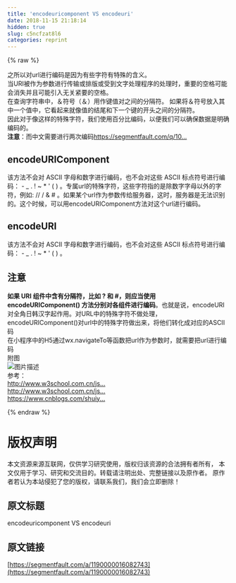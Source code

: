 ```yaml
---
title: 'encodeuricomponent VS encodeuri' 
date: 2018-11-15 21:18:14
hidden: true
slug: c5ncfzat8l6
categories: reprint
---
```


{% raw %}
<p>&#x4E4B;&#x6240;&#x4EE5;&#x5BF9;url&#x8FDB;&#x884C;&#x7F16;&#x7801;&#x662F;&#x56E0;&#x4E3A;&#x6709;&#x4E9B;&#x5B57;&#x7B26;&#x6709;&#x7279;&#x6B8A;&#x7684;&#x542B;&#x4E49;&#x3002;<br>&#x5F53;URI&#x88AB;&#x4F5C;&#x4E3A;&#x53C2;&#x6570;&#x8FDB;&#x884C;&#x4F20;&#x8F93;&#x6216;&#x6392;&#x7248;&#x6216;&#x53D7;&#x5230;&#x6587;&#x5B57;&#x5904;&#x7406;&#x7A0B;&#x5E8F;&#x7684;&#x5904;&#x7406;&#x65F6;&#xFF0C;&#x91CD;&#x8981;&#x7684;&#x7A7A;&#x683C;&#x53EF;&#x80FD;&#x4F1A;&#x6D88;&#x5931;&#x5E76;&#x4E14;&#x53EF;&#x80FD;&#x5F15;&#x5165;&#x65E0;&#x5173;&#x7D27;&#x8981;&#x7684;&#x7A7A;&#x683C;&#x3002;<br>&#x5728;&#x67E5;&#x8BE2;&#x5B57;&#x7B26;&#x4E32;&#x4E2D;&#xFF0C;&#xFF06;&#x7B26;&#x53F7;&#xFF08;&#xFF06;&#xFF09;&#x7528;&#x4F5C;&#x952E;&#x503C;&#x5BF9;&#x4E4B;&#x95F4;&#x7684;&#x5206;&#x9694;&#x7B26;&#x3002; &#x5982;&#x679C;&#x5C06;&#xFF06;&#x7B26;&#x53F7;&#x653E;&#x5165;&#x5176;&#x4E2D;&#x4E00;&#x4E2A;&#x503C;&#x4E2D;&#xFF0C;&#x5B83;&#x770B;&#x8D77;&#x6765;&#x5C31;&#x50CF;&#x503C;&#x7684;&#x7ED3;&#x5C3E;&#x548C;&#x4E0B;&#x4E00;&#x4E2A;&#x952E;&#x7684;&#x5F00;&#x5934;&#x4E4B;&#x95F4;&#x7684;&#x5206;&#x9694;&#x7B26;&#x3002;<br>&#x56E0;&#x6B64;&#x5BF9;&#x4E8E;&#x50CF;&#x8FD9;&#x6837;&#x7684;&#x7279;&#x6B8A;&#x5B57;&#x7B26;&#xFF0C;&#x6211;&#x4EEC;&#x4F7F;&#x7528;&#x767E;&#x5206;&#x6BD4;&#x7F16;&#x7801;&#xFF0C;&#x4EE5;&#x4FBF;&#x6211;&#x4EEC;&#x53EF;&#x4EE5;&#x786E;&#x4FDD;&#x6570;&#x636E;&#x662F;&#x660E;&#x786E;&#x7F16;&#x7801;&#x7684;&#x3002;<br><strong>&#x6CE8;&#x610F;</strong>&#xFF1A;&#x800C;&#x4E2D;&#x6587;&#x9700;&#x8981;&#x8FDB;&#x884C;&#x4E24;&#x6B21;&#x7F16;&#x7801;<a href="https://segmentfault.com/q/1010000016082639/a-1020000016085902">https://segmentfault.com/q/10...</a></p><h2>encodeURIComponent</h2><p>&#x8BE5;&#x65B9;&#x6CD5;&#x4E0D;&#x4F1A;&#x5BF9; ASCII &#x5B57;&#x6BCD;&#x548C;&#x6570;&#x5B57;&#x8FDB;&#x884C;&#x7F16;&#x7801;&#xFF0C;&#x4E5F;&#x4E0D;&#x4F1A;&#x5BF9;&#x8FD9;&#x4E9B; ASCII &#x6807;&#x70B9;&#x7B26;&#x53F7;&#x8FDB;&#x884C;&#x7F16;&#x7801;&#xFF1A; - _ . ! ~ * &apos; ( ) &#x3002;&#x4E13;&#x5C5E;url&#x7684;&#x7279;&#x6B8A;&#x5B57;&#x7B26;&#xFF0C;&#x8FD9;&#x4E9B;&#x5B57;&#x7B26;&#x6307;&#x7684;&#x662F;&#x9664;&#x6570;&#x5B57;&#x5B57;&#x6BCD;&#x4EE5;&#x5916;&#x7684;&#x5B57;&#x7B26;&#xFF0C;&#x4F8B;&#x5982;: // / &amp; # &#x3002;&#x5982;&#x679C;&#x67D0;&#x4E2A;url&#x4F5C;&#x4E3A;&#x53C2;&#x6570;&#x4F20;&#x7ED9;&#x670D;&#x52A1;&#x5668;&#xFF0C;&#x8FD9;&#x65F6;&#xFF0C;&#x670D;&#x52A1;&#x5668;&#x662F;&#x65E0;&#x6CD5;&#x8BC6;&#x522B;&#x7684;&#x3002;&#x8FD9;&#x4E2A;&#x65F6;&#x5019;&#xFF0C;&#x53EF;&#x4EE5;&#x7528;encodeURIComponent&#x65B9;&#x6CD5;&#x5BF9;&#x8FD9;&#x4E2A;url&#x8FDB;&#x884C;&#x7F16;&#x7801;&#x3002;</p><h2>encodeURI</h2><p>&#x8BE5;&#x65B9;&#x6CD5;&#x4E0D;&#x4F1A;&#x5BF9; ASCII &#x5B57;&#x6BCD;&#x548C;&#x6570;&#x5B57;&#x8FDB;&#x884C;&#x7F16;&#x7801;&#xFF0C;&#x4E5F;&#x4E0D;&#x4F1A;&#x5BF9;&#x8FD9;&#x4E9B; ASCII &#x6807;&#x70B9;&#x7B26;&#x53F7;&#x8FDB;&#x884C;&#x7F16;&#x7801;&#xFF1A; - _ . ! ~ * &apos; ( ) &#x3002;</p><h2>&#x6CE8;&#x610F;</h2><p><strong>&#x5982;&#x679C; URI &#x7EC4;&#x4EF6;&#x4E2D;&#x542B;&#x6709;&#x5206;&#x9694;&#x7B26;&#xFF0C;&#x6BD4;&#x5982; ? &#x548C; #&#xFF0C;&#x5219;&#x5E94;&#x5F53;&#x4F7F;&#x7528; encodeURIComponent() &#x65B9;&#x6CD5;&#x5206;&#x522B;&#x5BF9;&#x5404;&#x7EC4;&#x4EF6;&#x8FDB;&#x884C;&#x7F16;&#x7801;</strong>&#x3002;&#x4E5F;&#x5C31;&#x662F;&#x8BF4;&#xFF0C;encodeURI&#x5BF9;&#x5168;&#x89D2;&#x65E5;&#x97E9;&#x6C49;&#x5B57;&#x8D77;&#x4F5C;&#x7528;&#x3002;&#x5BF9;URL&#x4E2D;&#x7684;&#x7279;&#x6B8A;&#x5B57;&#x7B26;&#x4E0D;&#x505A;&#x5904;&#x7406;&#xFF0C;encodeURIComponent()&#x5BF9;url&#x4E2D;&#x7684;&#x7279;&#x6B8A;&#x5B57;&#x7B26;&#x505A;&#x51FA;&#x6765;&#xFF0C;&#x5C06;&#x4ED6;&#x4EEC;&#x8F6C;&#x5316;&#x6210;&#x5BF9;&#x5E94;&#x7684;ASCII&#x7801;<br>&#x5728;&#x5C0F;&#x7A0B;&#x5E8F;&#x4E2D;&#x7684;H5&#x901A;&#x8FC7;wx.navigateTo&#x7B49;&#x51FD;&#x6570;&#x628A;url&#x4F5C;&#x4E3A;&#x53C2;&#x6570;&#x65F6;&#xFF0C;&#x5C31;&#x9700;&#x8981;&#x628A;url&#x8FDB;&#x884C;&#x7F16;&#x7801;<br>&#x9644;&#x56FE;<br><span class="img-wrap"><img data-src="/img/bVVKOb?w=800&amp;h=2380" src="https://static.alili.tech/img/bVVKOb?w=800&amp;h=2380" alt="&#x56FE;&#x7247;&#x63CF;&#x8FF0;" title="&#x56FE;&#x7247;&#x63CF;&#x8FF0;"></span><br>&#x53C2;&#x8003;&#xFF1A;<br><a href="http://www.w3school.com.cn/jsref/jsref_encodeURIComponent.asp" rel="nofollow noreferrer">http://www.w3school.com.cn/js...</a><br><a href="http://www.w3school.com.cn/jsref/jsref_encodeuri.asp" rel="nofollow noreferrer">http://www.w3school.com.cn/js...</a><br><a href="https://www.cnblogs.com/shuiyi/p/5277233.html" rel="nofollow noreferrer">https://www.cnblogs.com/shuiy...</a></p>
{% endraw %}

# 版权声明
本文资源来源互联网，仅供学习研究使用，版权归该资源的合法拥有者所有，
本文仅用于学习、研究和交流目的。转载请注明出处、完整链接以及原作者。
原作者若认为本站侵犯了您的版权，请联系我们，我们会立即删除！

## 原文标题
encodeuricomponent VS encodeuri

## 原文链接
[https://segmentfault.com/a/1190000016082743](https://segmentfault.com/a/1190000016082743)

